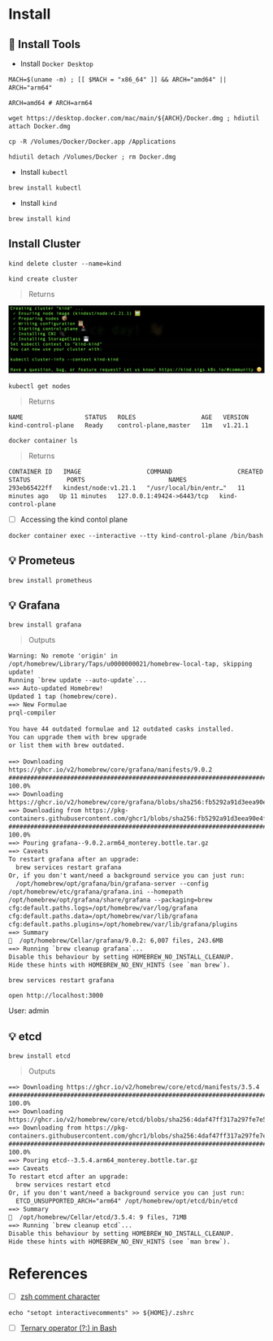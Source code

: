 # Install

## :toolbox: Install Tools

* Install `Docker Desktop`

```
MACH=$(uname -m) ; [[ $MACH = "x86_64" ]] && ARCH="amd64" || ARCH="arm64"
```

```
ARCH=amd64 # ARCH=arm64
```

```
wget https://desktop.docker.com/mac/main/${ARCH}/Docker.dmg ; hdiutil attach Docker.dmg
```

```
cp -R /Volumes/Docker/Docker.app /Applications
```

```
hdiutil detach /Volumes/Docker ; rm Docker.dmg
```

* Install `kubectl`
```
brew install kubectl
```

* Install `kind`

```
brew install kind
```

## Install Cluster

```
kind delete cluster --name=kind
```

```
kind create cluster
```
> Returns

<img src="../images/kind-kind.png" width=900 > </img>

```
kubectl get nodes
```
> Returns
```
NAME                 STATUS   ROLES                  AGE   VERSION
kind-control-plane   Ready    control-plane,master   11m   v1.21.1
```

```
docker container ls
```
> Returns
```
CONTAINER ID   IMAGE                  COMMAND                  CREATED          STATUS          PORTS                       NAMES
293eb65422ff   kindest/node:v1.21.1   "/usr/local/bin/entr…"   11 minutes ago   Up 11 minutes   127.0.0.1:49424->6443/tcp   kind-control-plane
```

- [ ] Accessing the kind contol plane

```
docker container exec --interactive --tty kind-control-plane /bin/bash
```

## :bulb: Prometeus

```
brew install prometheus
```

## :bulb: Grafana

```
brew install grafana
```
> Outputs
```
Warning: No remote 'origin' in /opt/homebrew/Library/Taps/u0000000021/homebrew-local-tap, skipping update!
Running `brew update --auto-update`...
==> Auto-updated Homebrew!
Updated 1 tap (homebrew/core).
==> New Formulae
prql-compiler

You have 44 outdated formulae and 12 outdated casks installed.
You can upgrade them with brew upgrade
or list them with brew outdated.

==> Downloading https://ghcr.io/v2/homebrew/core/grafana/manifests/9.0.2
######################################################################## 100.0%
==> Downloading https://ghcr.io/v2/homebrew/core/grafana/blobs/sha256:fb5292a91d3eea90e4f82d2b9875442399d0d99b1eff51a1e18ca47ad687ef5b
==> Downloading from https://pkg-containers.githubusercontent.com/ghcr1/blobs/sha256:fb5292a91d3eea90e4f82d2b9875442399d0d99b1eff51a1e18ca47
######################################################################## 100.0%
==> Pouring grafana--9.0.2.arm64_monterey.bottle.tar.gz
==> Caveats
To restart grafana after an upgrade:
  brew services restart grafana
Or, if you don't want/need a background service you can just run:
  /opt/homebrew/opt/grafana/bin/grafana-server --config /opt/homebrew/etc/grafana/grafana.ini --homepath /opt/homebrew/opt/grafana/share/grafana --packaging=brew cfg:default.paths.logs=/opt/homebrew/var/log/grafana cfg:default.paths.data=/opt/homebrew/var/lib/grafana cfg:default.paths.plugins=/opt/homebrew/var/lib/grafana/plugins
==> Summary
🍺  /opt/homebrew/Cellar/grafana/9.0.2: 6,007 files, 243.6MB
==> Running `brew cleanup grafana`...
Disable this behaviour by setting HOMEBREW_NO_INSTALL_CLEANUP.
Hide these hints with HOMEBREW_NO_ENV_HINTS (see `man brew`).
```

```
brew services restart grafana
```

```
open http://localhost:3000
```

User: admin 

## :bulb: etcd

```
brew install etcd
```
> Outputs
```
==> Downloading https://ghcr.io/v2/homebrew/core/etcd/manifests/3.5.4
######################################################################## 100.0%
==> Downloading https://ghcr.io/v2/homebrew/core/etcd/blobs/sha256:4daf47ff317a297fe7e508ab74799ed4d9a133aafc30cd1ed510f7007abbc958
==> Downloading from https://pkg-containers.githubusercontent.com/ghcr1/blobs/sha256:4daf47ff317a297fe7e508ab74799ed4d9a133aafc30cd1ed510f70
######################################################################## 100.0%
==> Pouring etcd--3.5.4.arm64_monterey.bottle.tar.gz
==> Caveats
To restart etcd after an upgrade:
  brew services restart etcd
Or, if you don't want/need a background service you can just run:
  ETCD_UNSUPPORTED_ARCH="arm64" /opt/homebrew/opt/etcd/bin/etcd
==> Summary
🍺  /opt/homebrew/Cellar/etcd/3.5.4: 9 files, 71MB
==> Running `brew cleanup etcd`...
Disable this behaviour by setting HOMEBREW_NO_INSTALL_CLEANUP.
Hide these hints with HOMEBREW_NO_ENV_HINTS (see `man brew`).
```

# References

- [ ] [zsh comment character](https://apple.stackexchange.com/questions/405246/zsh-comment-character)

```
echo "setopt interactivecomments" >> ${HOME}/.zshrc
```

- [ ] [Ternary operator (?:) in Bash](https://stackoverflow.com/questions/3953645/ternary-operator-in-bash)
